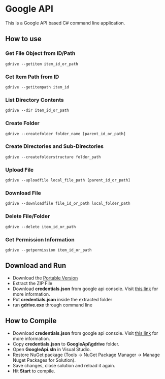 # Google API

This is a Google API based C# command line application.

## How to use

### Get File Object from ID/Path

```
gdrive --getitem item_id_or_path
```

### Get Item Path from ID

```
gdrive --getitempath item_id
```

### List Directory Contents

```
gdrive --dir item_id_or_path
```

### Create Folder

```
gdrive --createfolder folder_name [parent_id_or_path]
```

### Create Directories and Sub-Directories

```
gdrive --createfolderstructure folder_path
```

### Upload File
```
gdrive --uploadfile local_file_path [parent_id_or_path]
```
### Download File
```
gdrive --downloadfile file_id_or_path local_folder_path
```
### Delete File/Folder
```
gdrive --delete item_id_or_path
```
### Get Permission Information
```
gdrive --getpermission item_id_or_path
```
## Download and Run
- Download the [Portable Version](https://github.com/softsingh/GoogleApi/releases/download/Portable/gdrive.zip)
- Extract the ZIP File
- Download **credentials.json** from google api console. Visit [this link](https://developers.google.com/drive/api/v3/quickstart/dotnet) for more information.
- Put **credentials.json** inside the extracted folder
- run **gdrive.exe** through command line

## How to Compile
- Download **credentials.json** from google api console. Visit [this link](https://developers.google.com/drive/api/v3/quickstart/dotnet) for more information.
- Copy **credentials.json** to **GoogleApi\gdrive** folder.
- Open **GoogleApi.sln** in Visual Studio.
- Restore NuGet package (Tools -> NuGet Package Manager -> Manage Nuget Packages for Solution).
- Save changes, close solution and reload it again.
- Hit **Start** to compile.
